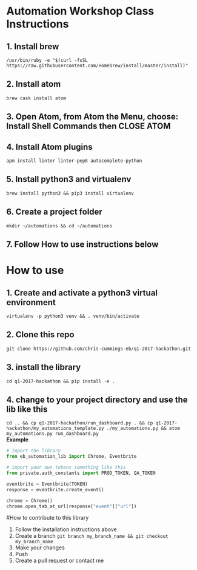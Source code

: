 # Automation Workshop Class Instructions
## 1. Install brew
`/usr/bin/ruby -e "$(curl -fsSL https://raw.githubusercontent.com/Homebrew/install/master/install)"`
## 2. Install atom
`brew cask install atom`
## 3. Open Atom, from Atom the Menu, choose: Install Shell Commands then CLOSE ATOM
## 4. Install Atom plugins
`apm install linter linter-pep8 autocomplete-python`
## 5. Install python3 and virtualenv
`brew install python3 && pip3 install virtualenv`
## 6. Create a project folder
`mkdir ~/automations && cd ~/automations`
## 7. Follow How to use instructions below

# How to use
## 1. Create and activate a python3 virtual environment
`virtualenv -p python3 venv && . venv/bin/activate`
## 2. Clone this repo
`git clone https://github.com/chris-cummings-eb/q1-2017-hackathon.git`  
## 3. install the library
`cd q1-2017-hackathon && pip install -e .`
## 4. change to your project directory and use the lib like this
`cd .. && cp q1-2017-hackathon/run_dashboard.py . && cp q1-2017-hackathon/my_automations_template.py ./my_automations.py && atom my_automations.py run_dashboard.py`  
**Example**
```python
# import the library
from eb_automation_lib import Chrome, Eventbrite

# import your own tokens something like this
from private.auth_constants import PROD_TOKEN, QA_TOKEN

eventbrite = Eventbrite(TOKEN)
response = eventbrite.create_event()

chrome = Chrome()
chrome.open_tab_at_url(response["event"]["url"])
```

#How to contribute to this library
1. Follow the installation instructions above
2. Create a branch `git branch my_branch_name && git checkout my_branch_name`
3. Make your changes
4. Push
5. Create a pull request or contact me
